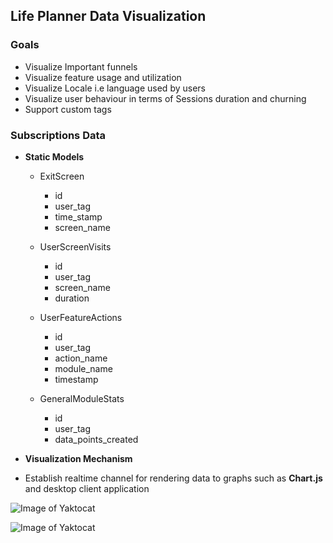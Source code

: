 ## Life Planner Data Visualization

### Goals

* Visualize Important funnels
* Visualize feature usage and utilization
* Visualize Locale i.e language used by users
* Visualize user behaviour in terms of Sessions duration and churning 
* Support custom tags

### Subscriptions Data

* **Static Models**
    - ExitScreen
        - id
        - user_tag
        - time_stamp
        - screen_name
    
    - UserScreenVisits
        - id
        - user_tag
        - screen_name
        - duration
    
    - UserFeatureActions
        - id
        - user_tag
        - action_name
        - module_name
        - timestamp
    
    - GeneralModuleStats
        - id
        - user_tag
        - data_points_created
    
* **Visualization Mechanism**
- Establish realtime channel for rendering data to graphs such as **Chart.js** and desktop client application

![Image of Yaktocat](https://pimg-guru.com/0%2F979%2F979372%2Flivestreaming_7c0fca0a-5d21-4294-86e1-c3f9df97132c.png)

![Image of Yaktocat](https://circuits4you.com/wp-content/uploads/2019/01/line_chart_ESP8266.png)


